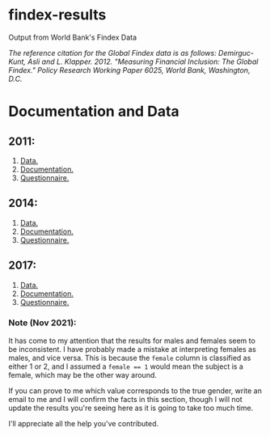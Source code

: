 # findex-results
Output from World Bank's Findex Data

_The reference citation for the Global Findex data is as follows: 
Demirguc-Kunt, Asli and L. Klapper. 2012. "Measuring Financial Inclusion: The Global Findex." Policy Research Working Paper 6025, World Bank, Washington, D.C._

# Documentation and Data
## 2011:
1. [Data.](https://microdata.worldbank.org/index.php/catalog/1097/get-microdata)
2. [Documentation.](https://microdata.worldbank.org/index.php/catalog/1097/pdf-documentation)
3. [Questionnaire.](https://globalfindex.worldbank.org/sites/globalfindex/files/databank/2011%20Findex%20Questionnaire.pdf)

## 2014:
1. [Data.](https://microdata.worldbank.org/index.php/catalog/2512/get-microdata)
2. [Documentation.](https://microdata.worldbank.org/index.php/catalog/2512/pdf-documentation)
3. [Questionnaire.](https://globalfindex.worldbank.org/sites/globalfindex/files/databank/2014%20Findex%20Questionnaire.pdf)

## 2017: 
1. [Data.](https://microdata.worldbank.org/index.php/catalog/3324/get-microdata)
2. [Documentation.](https://microdata.worldbank.org/index.php/catalog/3324/pdf-documentation)
3. [Questionnaire.](https://globalfindex.worldbank.org/sites/globalfindex/files/databank/2017%20Findex%20questionnaire.pdf)

### Note (Nov 2021):
It has come to my attention that the results for males and females seem to be inconsistent. I have probably made a mistake at interpreting females as males, and vice versa. This is because the `female` column is classified as either 1 or 2, and I assumed a `female == 1` would mean the subject is a female, which may be the other way around.

If you can prove to me which value corresponds to the true gender, write an email to me and I will confirm the facts in this section, though I will not update the results you're seeing here as it is going to take too much time.

I'll appreciate all the help you've contributed.  
